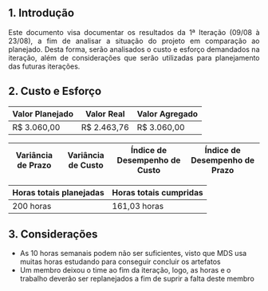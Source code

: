 ## 1. Introdução
<p align="justify">Este documento visa documentar os resultados da 1ª Iteração (09/08 à 23/08), a fim de analisar a situação do projeto em comparação ao planejado. Desta forma, serão analisados o custo e esforço demandados na iteração, além de considerações que serão utilizadas para planejamento das futuras iterações.</p>

## 2. Custo e Esforço

| Valor Planejado | Valor Real  | Valor Agregado |
|-----------------|-------------|----------------|
| R$ 3.060,00     | R$ 2.463,76 | R$ 3.060,00    |

| Variância de Prazo | Variância de Custo | Índice de Desempenho de Custo | Índice de Desempenho de Prazo |
|--------------------|--------------------|-------------------------------|-------------------------------|

| Horas totais planejadas | Horas totais cumpridas |
|-------------------------|------------------------|
| 200 horas               | 161,03 horas           |

## 3. Considerações
- As 10 horas semanais podem não ser suficientes, visto que MDS usa muitas horas estudando para conseguir concluir os artefatos
- Um membro deixou o time ao fim da iteração, logo, as horas e o trabalho deverão ser replanejados a fim de suprir a falta deste membro